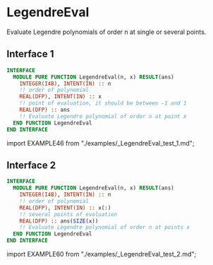 # LegendreEval

Evaluate Legendre polynomials of order n at single or several points.

## Interface 1

<Tabs>
<TabItem value="interface" label="܀ Interface" default>

```fortran
INTERFACE
  MODULE PURE FUNCTION LegendreEval(n, x) RESULT(ans)
    INTEGER(I4B), INTENT(IN) :: n
    !! order of polynomial
    REAL(DFP), INTENT(IN) :: x
    !! point of evaluation, it should be between -1 and 1
    REAL(DFP) :: ans
    !! Evaluate Legendre polynomial of order n at point x
  END FUNCTION LegendreEval
END INTERFACE
```

</TabItem>

<TabItem value="example" label="️܀ See example">

import EXAMPLE46 from "./examples/_LegendreEval_test_1.md";

<EXAMPLE46 />

</TabItem>

<TabItem value="close" label="↢ ">

</TabItem>
</Tabs>

## Interface 2

<Tabs>
<TabItem value="interface" label="܀ Interface" default>

```fortran
INTERFACE
  MODULE PURE FUNCTION LegendreEval(n, x) RESULT(ans)
    INTEGER(I4B), INTENT(IN) :: n
    !! order of polynomial
    REAL(DFP), INTENT(IN) :: x(:)
    !! several points of evaluation
    REAL(DFP) :: ans(SIZE(x))
    !! Evaluate Legendre polynomial of order n at points x
  END FUNCTION LegendreEval
END INTERFACE
```

</TabItem>

<TabItem value="example" label="️܀ See example">

import EXAMPLE60 from "./examples/_LegendreEval_test_2.md";

<EXAMPLE60 />

</TabItem>

<TabItem value="close" label="↢ ">

</TabItem>
</Tabs>
